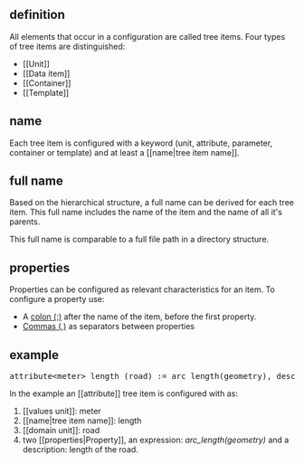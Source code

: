 ## definition

All elements that occur in a configuration are called tree items. Four types of tree items are distinguished:

- [[Unit]]
- [[Data item]]
- [[Container]]
- [[Template]]

## name

Each tree item is configured with a keyword (unit, attribute, parameter, container or template) and at least a [[name|tree item name]].

## full name

Based on the hierarchical structure, a full name can be derived for each tree item. This full name includes the name of the item and the name of all it's parents.

This full name is comparable to a full file path in a directory structure.

## properties

Properties can be configured as relevant characteristics for an item. To configure a property use:

- A [colon (:)](https://en.wikipedia.org/wiki/Colon_(punctuation)) after the name of the item, before the first property.
- [Commas (,)](https://en.wikipedia.org/wiki/Comma) as separators between properties

## example

<pre>
attribute&lt;meter&gt; length (road) := arc_length(geometry), descr = "length of the road";
</pre>

In the example an [[attribute]] tree item is configured with as:

1.  [[values unit]]: meter
2.  [[name|tree item name]]: length
3.  [[domain unit]]: road
4.  two [[properties|Property]], an expression: _arc_length(geometry)_ and a description: length of the road.